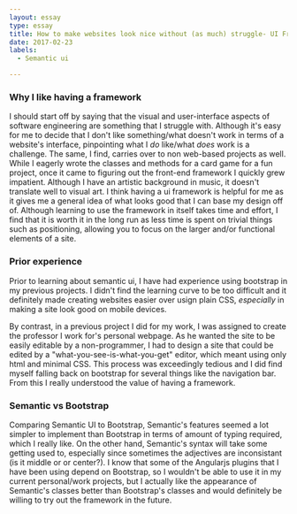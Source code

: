 ```yaml
---
layout: essay
type: essay
title: How to make websites look nice without (as much) struggle- UI Frameworks.
date: 2017-02-23
labels:
  - Semantic ui

---
```

### Why I like having a framework
I should start off by saying that the visual and user-interface aspects of software engineering are something that I struggle with. Although it's easy for me to decide that I don't like something/what doesn't work in terms of a website's interface, pinpointing what I *do* like/what *does* work is a challenge. The same, I find, carries over to non web-based projects as well. While I eagerly wrote the classes and methods for a card game for a fun project, once it came to figuring out the front-end framework I quickly grew impatient. Although I have an artistic background in music, it doesn't translate well to visual art. I think having a ui framework is helpful for me as it gives me a general idea of what looks good that I can base my design off of. Although learning to use the framework in itself takes time and effort, I find that it is worth it in the long run as less time is spent on trivial things such as positioning, allowing you to focus on the larger and/or functional elements of a site.

### Prior experience

Prior to learning about semantic ui, I have had experience using bootstrap in my previous projects. I didn't find the learning curve to be too difficult and it definitely made creating websites easier over usign plain CSS, *especially* in making a site look good on mobile devices. 

By contrast, in a previous project I did for my work, I was assigned to create the professor I work for's personal webpage. As he wanted the site to be easily editable by a non-programmer, I had to design a site that could be edited by a "what-you-see-is-what-you-get" editor, which meant using only html and minimal CSS. This process was exceedingly tedious and I did find myself falling back on bootstrap for several things like the navigation bar. From this I really understood the value of having a framework.

### Semantic vs Bootstrap

Comparing Semantic UI to Bootstrap, Semantic's features seemed a lot simpler to implement than Bootstrap in terms of amount of typing required, which I really like. On the other hand, Semantic's syntax will take some getting used to, especially since sometimes the adjectives are inconsistant (is it middle or or center?). I know that some of the Angularjs plugins that I have been using depend on Bootstrap, so I wouldn't be able to use it in my current personal/work projects, but I actually like the appearance of Semantic's classes better than Bootstrap's classes and would definitely be willing to try out the framework in the future.
